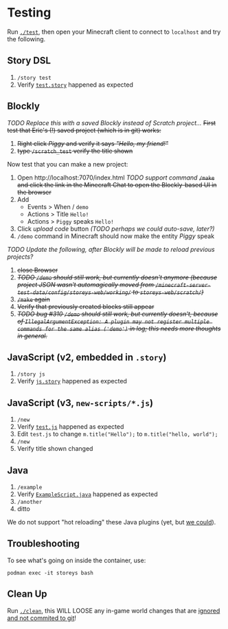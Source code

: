 # Testing

Run [`./test`](../test), then open your Minecraft client to connect to `localhost` and try the following.

## Story DSL

1. `/story test`
1. Verify [`test.story`](../minecraft-server-test-data/config/storeys-web/stories/test.story) happened as expected

## Blockly

_TODO Replace this with a saved Blockly instead of Scratch project..._
~~First test that Eric's (!) saved project (which is in git) works:~~

1. ~~Right click _Piggy_ and verify it says _"Hello, my friend!"_~~
1. ~~type `/scratch_test` verify the title shown~~

Now test that you can make a new project:

1. Open http://localhost:7070/index.html
   _TODO support command_ ~~`/make` and click the link in the Minecraft Chat to open the Blockly-based UI in the browser~~
1. Add
   * Events > When / `demo`
   * Actions > Title `Hello!`
   * Actions > `Piggy` speaks `Hello!`
1. Click _upload code_ button _(TODO perhaps we could auto-save, later?)_
1. `/demo` command in Minecraft should now make the entity _Piggy_ speak

_TODO Update the following, after Blockly will be made to reload previous projects?_

1. ~~close Browser~~
1. ~~_TODO `/demo` should still work, but currently doesn't anymore (because project JSON wasn't automagically moved from `/minecraft-server-test-data/config/storeys-web/working/` to `storeys-web/scratch/`)_~~
1. ~~`/make` again~~
1. ~~Verify that previously created blocks still appear~~
1. ~~_TODO bug #310 `/demo` should still work, but currently doesn't, because of `IllegalArgumentException: A plugin may not register multiple commands for the same alias ('demo')` in log; this needs more thoughts in general._~~

## JavaScript (v2, embedded in `.story`)

1. `/story js`
1. Verify [`js.story`](../minecraft-server-test-data/config/storeys-web/stories/js.story) happened as expected

## JavaScript (v3, `new-scripts/*.js`)

1. `/new`
1. Verify [`test.js`](../minecraft-server-test-data/config/storeys-web/new-scripts/test.js) happened as expected
1. Edit `test.js` to change `m.title("Hello");` to `m.title("hello, world");`
1. `/new`
1. Verify title shown changed

## Java

1. `/example`
1. Verify [`ExampleScript.java`](../example/src/main/java/ch/vorburger/minecraft/storeys/example/ExampleScript.java)  happened as expected
1. `/another`
1. ditto

We do not support "hot reloading" these Java plugins (yet, but [we could](https://github.com/vorburger/HoTea/)).

## Troubleshooting

To see what's going on inside the container, use:

    podman exec -it storeys bash

## Clean Up

Run [`./clean`](../clean), this WILL LOOSE any in-game world changes
that are [ignored and not commited to git](../minecraft-server-test-data/.gitignore)!
